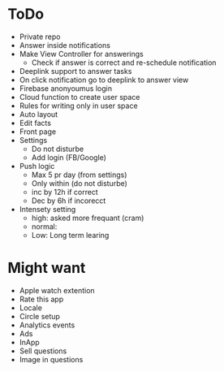 #  ToDo

- Private repo
- Answer inside notifications
- Make View Controller for answerings
    - Check if answer is correct and re-schedule notification
- Deeplink support to answer tasks
- On click notification go to deeplink to answer view
- Firebase anonyoumus login
- Cloud function to create user space
- Rules for writing only in user space
- Auto layout
- Edit facts
- Front page
- Settings
    - Do not disturbe
    - Add login (FB/Google)
- Push logic
    - Max 5 pr day (from settings)
    - Only within (do not disturbe)
    - inc by 12h if correct
    - Dec by 6h if incorecct
- Intensety setting
    - high: asked more frequant (cram)
    - normal:
    - Low: Long term learing


# Might want
- Apple watch extention
- Rate this app
- Locale
- Circle setup
- Analytics events
- Ads
- InApp
- Sell questions
- Image in questions

